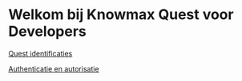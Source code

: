 # Welkom bij Knowmax Quest voor Developers

[Quest identificaties](/concepts/quest-id)

[Authenticatie en autorisatie](/concepts/authentication)